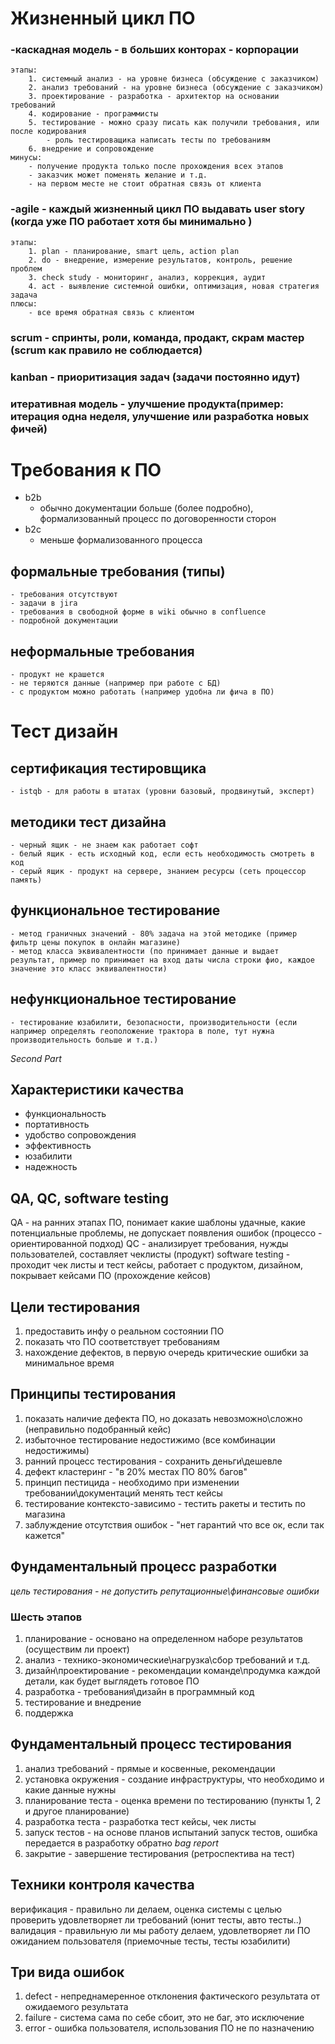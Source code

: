 # Жизненный цикл ПО #

### -каскадная модель - в больших конторах - корпорации ###
	этапы:
		1. системный анализ - на уровне бизнеса (обсуждение с заказчиком)
		2. анализ требований - на уровне бизнеса (обсуждение с заказчиком)
		3. проектирование - разработка - архитектор на основании требований
		4. кодирование - программисты
		5. тестирование - можно сразу писать как получили требования, или после кодирования
			- роль тестироващика написать тесты по требованиям
		6. внедрение и сопровождение
	минусы:
		- получение продукта только после прохождения всех этапов
		- заказчик может поменять желание и т.д.
		- на первом месте не стоит обратная связь от клиента

### -agile - каждый жизненный цикл ПО выдавать user story (когда уже ПО работает хотя бы минимально ) ###
	этапы:
		1. plan - планирование, smart цель, action plan
		2. do - внедрение, измерение результатов, контроль, решение проблем
		3. check study - мониторинг, анализ, коррекция, аудит
		4. act - выявление системной ошибки, оптимизация, новая стратегия задача
	плюсы:
		- все время обратная связь с клиентом

### scrum - спринты, роли, команда, продакт, скрам мастер (scrum как правило не соблюдается) ###
### kanban - приоритизация задач (задачи постоянно идут) ###
### итеративная модель - улучшение продукта(пример: итерация одна неделя, улучшение или разработка новых фичей) ###


# Требования к ПО #
- b2b
	- обычно документации больше (более подробно), формализованный процесс по договоренности сторон
- b2c
	- меньше формализованного процесса

## формальные требования (типы) ##
	- требования отсутствуют
	- задачи в jira
	- требования в свободной форме в wiki обычно в confluence
	- подробной документации
## неформальные требования ##
	- продукт не крашется
	- не теряются данные (например при работе с БД)
	- с продуктом можно работать (например удобна ли фича в ПО)

# Тест дизайн #
## сертификация тестировщика ##
	- istqb - для работы в штатах (уровни базовый, продвинутый, эксперт)
## методики тест дизайна ##
	- черный ящик - не знаем как работает софт
	- белый ящик - есть исходный код, если есть необходимость смотреть в код
	- серый ящик - продукт на сервере, знанием ресурсы (сеть процессор память)
## функциональное тестирование ##
	- метод граничных значений - 80% задача на этой методике (пример фильтр цены покупок в онлайн магазине)
	- метод класса эквивалентности (по принимает данные и выдает результат, пример по принимает на вход даты числа строки фио, каждое значение это класс эквивалентности)
## нефункциональное тестирование ##
	- тестирование юзабилити, безопасности, производительности (если например определять геоположение трактора в поле, тут нужна производительность больше и т.д.)

*Second Part*
## Характеристики качества ##
- функциональность
- портативность
- удобство сопровождения
- эффективность
- юзабилити
- надежность

## QA, QC, software testing ##
QA - на ранних этапах ПО, понимает какие шаблоны удачные, какие потенциальные проблемы, не допускает появления ошибок (процессо - ориентированной подход)
QC - анализирует требования, нужды пользователей, составляет чеклисты (продукт)
software testing - проходит чек листы и тест кейсы, работает с продуктом, дизайном, покрывает кейсами ПО (прохождение кейсов)

## Цели тестирования ##
1. предоставить инфу о реальном состоянии ПО
2. показать что ПО соответствует требованиям
3. нахождение дефектов, в первую очередь критические ошибки за минимальное время

## Принципы тестирования ##
1. показать наличие дефекта ПО, но доказать невозможно\сложно (неправильно подобранный кейс)
2. избыточное тестирование недостижимо (все комбинации недостижимы)
3. ранний процесс тестирования - сохранить деньги\дешевле
4. дефект кластеринг - "в 20% местах ПО 80% багов"
5. принцип пестицида - необходимо при изменении требовании\документаций менять тест кейсы
6. тестирование контексто-зависимо - тестить ракеты и тестить по магазина
7. заблуждение отсутствия ошибок - "нет гарантий что все ок, если так кажется"

## Фундаментальный процесс разработки ##
*цель тестирования - не допустить репутационные\финансовые ошибки*
### Шесть этапов ###
1. планирование - основано на определенном наборе результатов (осуществим ли проект)
2. анализ - технико-экономические\нагрузка\сбор требований и т.д.
3. дизайн\проектирование - рекомендации команде\продумка каждой детали, как будет выглядеть готовое ПО
4. разработка - требования\дизайн в программный код
5. тестирование и внедрение
6. поддержка

## Фундаментальный процесс тестирования ##
1. анализ требований - прямые и косвенные, рекомендации
2. установка окружения - создание инфраструктуры, что необходимо и какие данные нужны
3. планирование теста - оценка времени по тестированию (пункты 1, 2 и другое планирование)
4. разработка теста - разработка тест кейсы, чек листы
5. запуск тестов - на основе планов испытаний запуск тестов, ошибка передается в разработку обратно *bag report*
6. закрытие - завершение тестирования (ретроспектива на тест)

## Техники контроля качества ##
верификация - правильно ли делаем, оценка системы с целью проверить удовлетворяет ли требований (юнит тесты, авто тесты..)
валидация - правильную ли мы работу делаем, удовлетворяет ли ПО ожиданием пользователя (приемочные тесты, тесты юзабилити)

## Три вида ошибок ##
1. defect - непреднамеренное отклонения фактического результата от ожидаемого результата
2. failure - система сама по себе сбоит, это не баг, это исключение
3. error - ошибка пользователя, использования ПО не по назначению